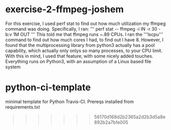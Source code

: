 
# exercise-2-ffmpeg-joshem
For this exercise, I used perf stat to find out how much utilization my ffmpeg command was doing. Specifically, I ran:
''' perf stat -- ffmpeg -i IN -r 30 -b:v 1M OUT ''' 
This told me that ffmpeg runs ~.89 CPUs.  I ran the '''lscpu''' command to find out how much cores I had, to find out I have 8.  However, I found that the multiprocessing library from python3 actually has a pool capability, which actually only onlys so many processes, to your CPU limit.  With this in mind, I used that feature, with some nicely added touches.  Everything runs on Python3, with an assumption of a Linux based file system

# python-ci-template
minimal template for Python Travis-CI. Prereqs installed from requirements.txt
>>>>>>> 56170d168d2b2365a2d2b3d5a8e892b2a7bfe005

